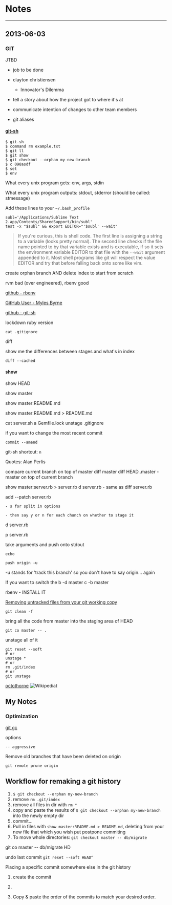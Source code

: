 # Notes
---

## 2013-06-03

### GIT

JTBD
- job to be done
- clayton christiensen
    - Innovator's Dilemma

- tell a story about how the project got to where it's at
- communicate intention of changes to other team members

- git aliases

#### [git-sh]((https://github.com/rtomayko/git-sh))

```
$ git-sh
$ command rm example.txt
$ git ll
$ git show
$ git checkout --orphan my-new-branch
$ c 098asdf
$ set
$ env

```

What every unix program gets: env, args, stdin

What every unix program outputs: stdout, stderror (should be called: stmessage)


Add these lines to your ```~/.bash_profile```

```
subl='/Applications/Sublime Text 2.app/Contents/SharedSupport/bin/subl'
test -x "$subl" && export EDITOR="'$subl' --wait"
```

> If you're curious, this is shell code. The first line is assigning a string to a variable (looks pretty normal). The second line checks if the file name pointed to by that variable exists and is executable, if so it sets the environment variable EDITOR to that file with the ```--wait``` argument appended to it. Most shell programs like git will respect the value EDITOR and try that before falling back onto some like vim.

create orphan branch AND delete index to start from scratch

rvm bad (over engineered), rbenv good

[github - rbenv](https://github.com/sstephenson/rbenv)

[GitHub User - Myles Byrne](https://github.com/quackingduck)

[github - git-sh](https://github.com/rtomayko/git-sh)


lockdown ruby version

```cat .gitignore```

diff

show me the differences between stages and what's in index

```diff --cached```



#### show

show HEAD

show master

show master:README.md

show master:README.md > README.md

cat server.sh
a Gemfile.lock
unstage .gitignore

if you want to change the most recent commit

```commit --amend```

git-sh shortcut: ```n```


Quotes: Alan Perlis

compare current branch on top of master
diff master
diff HEAD..master
    - master on top of current branch

show master:server.rb > server.rb
d server.rb
    - same as diff server.rb

add --patch server.rb

    - s for split in options

    - then say y or n for each chunch on whether to stage it

d server.rb

p server.rb

take arguments and push onto stdout

```echo```


```push origin -u```

  -u stands for 'track this branch' so you don't have to say origin... again

If you want to switch the
b -d master
c -b master

rbenv - INSTALL IT



[Removing untracked files from your git working copy](http://stackoverflow.com/questions/61212/removing-untracked-files-from-your-git-working-copy)

```git clean -f```



bring all the code from master into the staging area of HEAD

```
git co master -- .
```

unstage all of it

```
git reset --soft
# or
unstage *
# or
rm .git/index
# or
git unstage
```







[octothorpe](http://en.wiktionary.org/wiki/octothorpe)
![Wikipediat](http://upload.wikimedia.org/wikipedia/commons/4/47/Hash.png)



## My Notes

### Optimization

[git gc](https://www.kernel.org/pub/software/scm/git/docs/git-gc.html)

options

```
-- aggressive
```


Remove old branches that have been deleted on origin

```
git remote prune origin
```


## Workflow for remaking a git history

1. ```$ git checkout --orphan my-new-branch```
2. remove ```rm .git/index```
3. remove all files in dir with ```rm *```
4. copy and paste the results of ```$ git checkout --orphan my-new-branch``` into the newly empty dir
5. commit...
6. Pull in files with ```show master:README.md > README.md```, deleting from your new file that which you wish put postpone commiting
7. To move whole directories: ```git checkout master -- db/migrate```


git co master -- db/migrate
HD

undo last commit
```git reset --soft HEAD^ ```

Placing a specific commit somewhere else in the git history
  1. create the commit
  2. ```rebase -i <future_parent_hash>
  3. Copy & paste the order of the commits to match your desired order.

